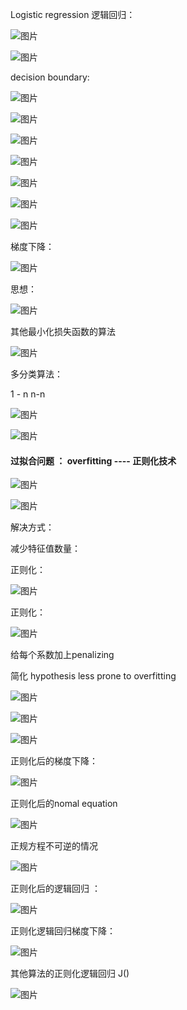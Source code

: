 Logistic regression  逻辑回归：

![图片](https://uploader.shimo.im/f/RdpWOrj3doRKg0Zs.png!thumbnail)

![图片](https://uploader.shimo.im/f/lt5Doi4qLlB7ndmE.png!thumbnail)

decision boundary:

![图片](https://uploader.shimo.im/f/0OKLN4LWqqrfTwuI.png!thumbnail)

![图片](https://uploader.shimo.im/f/l1DZDtfWMAmE1ZHS.png!thumbnail)


![图片](https://uploader.shimo.im/f/9VmUliHsp7iFwUUu.png!thumbnail)

![图片](https://uploader.shimo.im/f/UmkoeSPBSE1R0tju.png!thumbnail)

![图片](https://uploader.shimo.im/f/9Mm0VZJTLLjhQdLz.png!thumbnail)

![图片](https://uploader.shimo.im/f/PXhVpRVTcT5Ekaot.png!thumbnail)

![图片](https://uploader.shimo.im/f/2HRS8J4PtsvkHHes.png!thumbnail)

梯度下降：

![图片](https://uploader.shimo.im/f/KyGLDdpdQzOCPPky.png!thumbnail)

思想：

![图片](https://uploader.shimo.im/f/F8yocEn3IOEE8UZu.png!thumbnail)

其他最小化损失函数的算法

![图片](https://uploader.shimo.im/f/EV2aAac3n93Qdhcl.png!thumbnail)


多分类算法：

1 - n   n-n

![图片](https://uploader.shimo.im/f/Oy0yEPJGlfL3B13d.png!thumbnail)

![图片](https://uploader.shimo.im/f/Z7OlMtVBio6cLQTm.png!thumbnail)



#### 过拟合问题 ：  overfitting   ---- 正则化技术

![图片](https://uploader.shimo.im/f/oCoCCF7wlby5YE3J.png!thumbnail)

![图片](https://uploader.shimo.im/f/DN3QZrslYl3lmdbg.png!thumbnail)

解决方式：

减少特征值数量：

正则化：

![图片](https://uploader.shimo.im/f/HWsmHtxQB9ePtqRv.png!thumbnail)


正则化：

![图片](https://uploader.shimo.im/f/VCN2D1BbU8IZ8dZr.png!thumbnail)

给每个系数加上penalizing

简化 hypothesis   less prone to overfitting

![图片](https://uploader.shimo.im/f/3djqjS1ZlaLYSzAz.png!thumbnail)

![图片](https://uploader.shimo.im/f/sNS3SN1l7gBpAfUl.png!thumbnail)

![图片](https://uploader.shimo.im/f/JpHCD2pRdL4yX5oj.png!thumbnail)


正则化后的梯度下降：

![图片](https://uploader.shimo.im/f/SmSGnl3JzbmJSUhF.png!thumbnail)


正则化后的nomal equation

![图片](https://uploader.shimo.im/f/dgI43AtBH2yct59Z.png!thumbnail)

正规方程不可逆的情况

![图片](https://uploader.shimo.im/f/zp5SBde0zWWKuIBI.png!thumbnail)


正则化后的逻辑回归   ：

![图片](https://uploader.shimo.im/f/kvFDZxe3tdAd4BSV.png!thumbnail)

正则化逻辑回归梯度下降：

![图片](https://uploader.shimo.im/f/J3ijSfNQ6Caqg5rU.png!thumbnail)

其他算法的正则化逻辑回归 J()

![图片](https://uploader.shimo.im/f/O6tzeqKDYAJi4Pv8.png!thumbnail)








